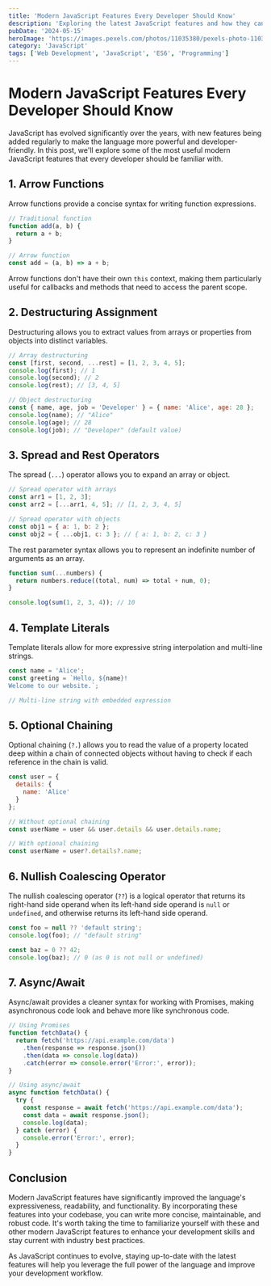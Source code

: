```yaml
---
title: 'Modern JavaScript Features Every Developer Should Know'
description: 'Exploring the latest JavaScript features and how they can improve your code quality and development experience.'
pubDate: '2024-05-15'
heroImage: 'https://images.pexels.com/photos/11035380/pexels-photo-11035380.jpeg?auto=compress&cs=tinysrgb&w=1260&h=750&dpr=2'
category: 'JavaScript'
tags: ['Web Development', 'JavaScript', 'ES6', 'Programming']
---
```


# Modern JavaScript Features Every Developer Should Know

JavaScript has evolved significantly over the years, with new features being added regularly to make the language more powerful and developer-friendly. In this post, we'll explore some of the most useful modern JavaScript features that every developer should be familiar with.

## 1. Arrow Functions

Arrow functions provide a concise syntax for writing function expressions.

```javascript
// Traditional function
function add(a, b) {
  return a + b;
}

// Arrow function
const add = (a, b) => a + b;
```

Arrow functions don't have their own `this` context, making them particularly useful for callbacks and methods that need to access the parent scope.

## 2. Destructuring Assignment

Destructuring allows you to extract values from arrays or properties from objects into distinct variables.

```javascript
// Array destructuring
const [first, second, ...rest] = [1, 2, 3, 4, 5];
console.log(first); // 1
console.log(second); // 2
console.log(rest); // [3, 4, 5]

// Object destructuring
const { name, age, job = 'Developer' } = { name: 'Alice', age: 28 };
console.log(name); // "Alice"
console.log(age); // 28
console.log(job); // "Developer" (default value)
```

## 3. Spread and Rest Operators

The spread (`...`) operator allows you to expand an array or object.

```javascript
// Spread operator with arrays
const arr1 = [1, 2, 3];
const arr2 = [...arr1, 4, 5]; // [1, 2, 3, 4, 5]

// Spread operator with objects
const obj1 = { a: 1, b: 2 };
const obj2 = { ...obj1, c: 3 }; // { a: 1, b: 2, c: 3 }
```

The rest parameter syntax allows you to represent an indefinite number of arguments as an array.

```javascript
function sum(...numbers) {
  return numbers.reduce((total, num) => total + num, 0);
}

console.log(sum(1, 2, 3, 4)); // 10
```

## 4. Template Literals

Template literals allow for more expressive string interpolation and multi-line strings.

```javascript
const name = 'Alice';
const greeting = `Hello, ${name}!
Welcome to our website.`;

// Multi-line string with embedded expression
```

## 5. Optional Chaining

Optional chaining (`?.`) allows you to read the value of a property located deep within a chain of connected objects without having to check if each reference in the chain is valid.

```javascript
const user = {
  details: {
    name: 'Alice'
  }
};

// Without optional chaining
const userName = user && user.details && user.details.name;

// With optional chaining
const userName = user?.details?.name;
```

## 6. Nullish Coalescing Operator

The nullish coalescing operator (`??`) is a logical operator that returns its right-hand side operand when its left-hand side operand is `null` or `undefined`, and otherwise returns its left-hand side operand.

```javascript
const foo = null ?? 'default string';
console.log(foo); // "default string"

const baz = 0 ?? 42;
console.log(baz); // 0 (as 0 is not null or undefined)
```

## 7. Async/Await

Async/await provides a cleaner syntax for working with Promises, making asynchronous code look and behave more like synchronous code.

```javascript
// Using Promises
function fetchData() {
  return fetch('https://api.example.com/data')
    .then(response => response.json())
    .then(data => console.log(data))
    .catch(error => console.error('Error:', error));
}

// Using async/await
async function fetchData() {
  try {
    const response = await fetch('https://api.example.com/data');
    const data = await response.json();
    console.log(data);
  } catch (error) {
    console.error('Error:', error);
  }
}
```

## Conclusion

Modern JavaScript features have significantly improved the language's expressiveness, readability, and functionality. By incorporating these features into your codebase, you can write more concise, maintainable, and robust code. It's worth taking the time to familiarize yourself with these and other modern JavaScript features to enhance your development skills and stay current with industry best practices.

As JavaScript continues to evolve, staying up-to-date with the latest features will help you leverage the full power of the language and improve your development workflow.